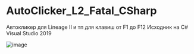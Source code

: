 # AutoClicker_L2_Fatal_CSharp
Автокликер для Lineage II и тп для клавиш от F1 до F12 Исходник на C# Visual Studio 2019

![image](https://user-images.githubusercontent.com/35333158/225990920-3b5709dd-92e3-4079-bc65-50596f1048d3.png)
